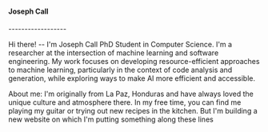
<h4>Joseph Call</h4>
------------------

Hi there! -- I'm Joseph Call PhD Student in Computer Science. I'm a researcher at the intersection of machine learning and software engineering. My work focuses on developing resource-efficient approaches to machine learning, particularly in the context of code analysis and generation, while exploring ways to make AI more efficient and accessible.

About me: I'm originally from La Paz, Honduras and have always loved the unique culture and atmosphere there. In my free time, you can find me playing my guitar or trying out new recipes in the kitchen. But I'm building a new website on which I'm putting something along these lines

<div style="display: grid; grid-template-columns: repeat(4, 1fr); gap: 15px; padding: 5px;">
    <a href="https://jbcallv.netlify.app"><i class="fa-solid fa-globe fa-2x"></i></a>
    <a href="https://www.linkedin.com/in/jbcallv/"><i class="fa-brands fa-linkedin fa-2x"></i></a>
    <a href="https://x.com/"><i class="fa-brands fa-x-twitter fa-2x"></i></a>
    <a href="https://scholar.google.com/"><i class="fa-brands fa-google-scholar fa-2x"></i></a>
</div>